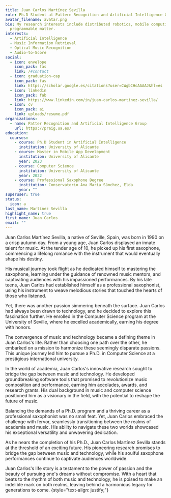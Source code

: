 ```yaml
---
title: Juan Carlos Martínez Sevilla
role: Ph.D Student at Pattern Recognition and Artificial Intelligence Group
avatar_filename: avatar.png
bio: My research interests include distributed robotics, mobile computing and
  programmable matter.
interests:
  - Artificial Intelligence
  - Music Information Retrieval
  - Optical Music Recognition
  - Audio-to-Score
social:
  - icon: envelope
    icon_pack: fas
    link: /#contact
  - icon: graduation-cap
    icon_pack: fas
    link: https://scholar.google.es/citations?user=CWgbCHcAAAAJ&hl=es
  - icon: linkedin
    icon_pack: fab
    link: https://www.linkedin.com/in/juan-carlos-martinez-sevilla/
  - icon: cv
    icon_pack: ai
    link: uploads/resume.pdf
organizations:
  - name: Patter Recognition and Artificial Intelligence Group
    url: https://praig.ua.es/
education:
  courses:
    - course: Ph.D Student in Artificial Intelligence
      institution: University of Alicante
    - course: Master in Mobile App Development
      institution: University of Alicante
      year: 2023
    - course: Computer Science
      institution: University of Alicante
      year: 2022
    - course: Professional Saxophone Degree
      institution: Conservatorio Ana María Sánchez, Elda
      year: ""
superuser: true
status:
  icon: a
last_name: Martínez Sevilla
highlight_name: true
first_name: Juan Carlos
email: ""
---
```

Juan Carlos Martínez Sevilla, a native of Seville, Spain, was born in 1990 on a crisp autumn day. From a young age, Juan Carlos displayed an innate talent for music. At the tender age of 10, he picked up his first saxophone, commencing a lifelong romance with the instrument that would eventually shape his destiny.

His musical journey took flight as he dedicated himself to mastering the saxophone, learning under the guidance of renowned music mentors, and captivating audiences with his impassioned performances. By his late teens, Juan Carlos had established himself as a professional saxophonist, using his instrument to weave melodious stories that touched the hearts of those who listened.

Yet, there was another passion simmering beneath the surface. Juan Carlos had always been drawn to technology, and he decided to explore this fascination further. He enrolled in the Computer Science program at the University of Seville, where he excelled academically, earning his degree with honors.

The convergence of music and technology became a defining theme in Juan Carlos's life. Rather than choosing one path over the other, he embarked on a mission to harmonize these seemingly disparate passions. This unique journey led him to pursue a Ph.D. in Computer Science at a prestigious international university.

In the world of academia, Juan Carlos's innovative research sought to bridge the gap between music and technology. He developed groundbreaking software tools that promised to revolutionize music composition and performance, earning him accolades, awards, and research grants. His dual background in music and computer science positioned him as a visionary in the field, with the potential to reshape the future of music.

Balancing the demands of a Ph.D. program and a thriving career as a professional saxophonist was no small feat. Yet, Juan Carlos embraced the challenge with fervor, seamlessly transitioning between the realms of academia and music. His ability to navigate these two worlds showcased his exceptional versatility and unwavering dedication.

As he nears the completion of his Ph.D., Juan Carlos Martínez Sevilla stands at the threshold of an exciting future. His pioneering research promises to bridge the gap between music and technology, while his soulful saxophone performances continue to captivate audiences worldwide.

Juan Carlos's life story is a testament to the power of passion and the beauty of pursuing one's dreams without compromise. With a heart that beats to the rhythm of both music and technology, he is poised to make an indelible mark on both realms, leaving behind a harmonious legacy for generations to come.
{style="text-align: justify;"}
